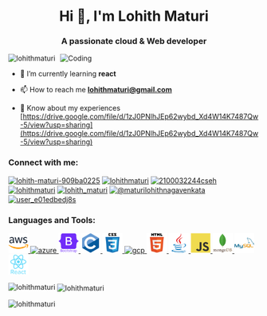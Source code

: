 <h1 align="center">Hi 👋, I'm Lohith Maturi</h1>
<h3 align="center">A passionate cloud & Web developer</h3>
<img align="right" alt="Coding" width="400" src="https://camo.githubusercontent.com/7de37139d0b4c1ce40865e799b446c0e963a3dd8fb68d239707237c40604fa3d/68747470733a2f2f63646e2e6472696262626c652e636f6d2f75736572732f3733303730332f73637265656e73686f74732f363538313234332f6176656e746f2e676966">

<p align="left"> <img src="https://komarev.com/ghpvc/?username=lohithmaturi&label=Profile%20views&color=0e75b6&style=flat" alt="lohithmaturi" /> </p>

- 🌱 I’m currently learning **react**

- 📫 How to reach me **lohithmaturi@gmail.com**

- 📄 Know about my experiences [https://drive.google.com/file/d/1zJ0PNlhJEp62wybd_Xd4W14K7487Qw-5/view?usp=sharing](https://drive.google.com/file/d/1zJ0PNlhJEp62wybd_Xd4W14K7487Qw-5/view?usp=sharing)

<h3 align="left">Connect with me:</h3>
<p align="left">
<a href="https://linkedin.com/in/lohith-maturi-909ba0225" target="blank"><img align="center" src="https://raw.githubusercontent.com/rahuldkjain/github-profile-readme-generator/master/src/images/icons/Social/linked-in-alt.svg" alt="lohith-maturi-909ba0225" height="30" width="40" /></a>
<a href="https://www.codechef.com/users/lohithmaturi" target="blank"><img align="center" src="https://cdn.jsdelivr.net/npm/simple-icons@3.1.0/icons/codechef.svg" alt="lohithmaturi" height="30" width="40" /></a>
<a href="https://www.hackerrank.com/2100032244cseh" target="blank"><img align="center" src="https://raw.githubusercontent.com/rahuldkjain/github-profile-readme-generator/master/src/images/icons/Social/hackerrank.svg" alt="2100032244cseh" height="30" width="40" /></a>
<a href="https://codeforces.com/profile/lohithmaturi" target="blank"><img align="center" src="https://raw.githubusercontent.com/rahuldkjain/github-profile-readme-generator/master/src/images/icons/Social/codeforces.svg" alt="lohithmaturi" height="30" width="40" /></a>
<a href="https://www.leetcode.com/lohith_maturi" target="blank"><img align="center" src="https://raw.githubusercontent.com/rahuldkjain/github-profile-readme-generator/master/src/images/icons/Social/leet-code.svg" alt="lohith_maturi" height="30" width="40" /></a>
<a href="https://www.hackerearth.com/@maturilohithnagavenkata" target="blank"><img align="center" src="https://raw.githubusercontent.com/rahuldkjain/github-profile-readme-generator/master/src/images/icons/Social/hackerearth.svg" alt="@maturilohithnagavenkata" height="30" width="40" /></a>
<a href="https://auth.geeksforgeeks.org/user/user_e01edbedj8s" target="blank"><img align="center" src="https://raw.githubusercontent.com/rahuldkjain/github-profile-readme-generator/master/src/images/icons/Social/geeks-for-geeks.svg" alt="user_e01edbedj8s" height="30" width="40" /></a>
</p>

<h3 align="left">Languages and Tools:</h3>
<p align="left"> <a href="https://aws.amazon.com" target="_blank" rel="noreferrer"> <img src="https://raw.githubusercontent.com/devicons/devicon/master/icons/amazonwebservices/amazonwebservices-original-wordmark.svg" alt="aws" width="40" height="40"/> </a> <a href="https://azure.microsoft.com/en-in/" target="_blank" rel="noreferrer"> <img src="https://www.vectorlogo.zone/logos/microsoft_azure/microsoft_azure-icon.svg" alt="azure" width="40" height="40"/> </a> <a href="https://getbootstrap.com" target="_blank" rel="noreferrer"> <img src="https://raw.githubusercontent.com/devicons/devicon/master/icons/bootstrap/bootstrap-plain-wordmark.svg" alt="bootstrap" width="40" height="40"/> </a> <a href="https://www.cprogramming.com/" target="_blank" rel="noreferrer"> <img src="https://raw.githubusercontent.com/devicons/devicon/master/icons/c/c-original.svg" alt="c" width="40" height="40"/> </a> <a href="https://www.w3schools.com/css/" target="_blank" rel="noreferrer"> <img src="https://raw.githubusercontent.com/devicons/devicon/master/icons/css3/css3-original-wordmark.svg" alt="css3" width="40" height="40"/> </a> <a href="https://cloud.google.com" target="_blank" rel="noreferrer"> <img src="https://www.vectorlogo.zone/logos/google_cloud/google_cloud-icon.svg" alt="gcp" width="40" height="40"/> </a> <a href="https://www.w3.org/html/" target="_blank" rel="noreferrer"> <img src="https://raw.githubusercontent.com/devicons/devicon/master/icons/html5/html5-original-wordmark.svg" alt="html5" width="40" height="40"/> </a> <a href="https://www.java.com" target="_blank" rel="noreferrer"> <img src="https://raw.githubusercontent.com/devicons/devicon/master/icons/java/java-original.svg" alt="java" width="40" height="40"/> </a> <a href="https://developer.mozilla.org/en-US/docs/Web/JavaScript" target="_blank" rel="noreferrer"> <img src="https://raw.githubusercontent.com/devicons/devicon/master/icons/javascript/javascript-original.svg" alt="javascript" width="40" height="40"/> </a> <a href="https://www.mongodb.com/" target="_blank" rel="noreferrer"> <img src="https://raw.githubusercontent.com/devicons/devicon/master/icons/mongodb/mongodb-original-wordmark.svg" alt="mongodb" width="40" height="40"/> </a> <a href="https://www.mysql.com/" target="_blank" rel="noreferrer"> <img src="https://raw.githubusercontent.com/devicons/devicon/master/icons/mysql/mysql-original-wordmark.svg" alt="mysql" width="40" height="40"/> </a> <a href="https://reactjs.org/" target="_blank" rel="noreferrer"> <img src="https://raw.githubusercontent.com/devicons/devicon/master/icons/react/react-original-wordmark.svg" alt="react" width="40" height="40"/> </a> </p>

<p><img align="left" src="https://github-readme-stats.vercel.app/api/top-langs?username=lohithmaturi&show_icons=true&locale=en&layout=compact" alt="lohithmaturi" /></p>

<p>&nbsp;<img align="center" src="https://github-readme-stats.vercel.app/api?username=lohithmaturi&show_icons=true&locale=en" alt="lohithmaturi" /></p>

<p><img align="center" src="https://github-readme-streak-stats.herokuapp.com/?user=lohithmaturi&" alt="lohithmaturi" /></p>
